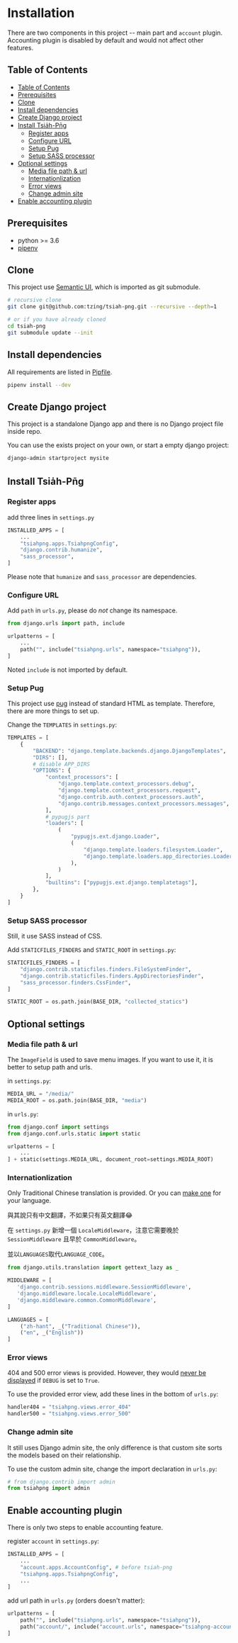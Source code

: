 # Installation

There are two components in this project -- main part and `account` plugin.
Accounting plugin is disabled by default and would not affect other features.


## Table of Contents
<!-- @import "[TOC]" {cmd="toc" depthFrom=2 depthTo=3 orderedList=false} -->

<!-- code_chunk_output -->

- [ Table of Contents](#table-of-contents)
- [ Prerequisites](#prerequisites)
- [ Clone](#clone)
- [ Install dependencies](#install-dependencies)
- [ Create Django project](#create-django-project)
- [ Install Tsia̍h-Pn̄g](#install-tsia̍h-pn̄g)
  - [ Register apps](#register-apps)
  - [ Configure URL](#configure-url)
  - [ Setup Pug](#setup-pug)
  - [ Setup SASS processor](#setup-sass-processor)
- [ Optional settings](#optional-settings)
  - [ Media file path & url](#media-file-path-url)
  - [ Internationlization](#internationlization)
  - [ Error views](#error-views)
  - [ Change admin site](#change-admin-site)
- [ Enable accounting plugin](#enable-accounting-plugin)

<!-- /code_chunk_output -->

## Prerequisites

- python >= 3.6
- [pipenv](https://github.com/pypa/pipenv)


## Clone

This project use [Semantic UI], which is imported as git submodule.

```bash
# recursive clone
git clone git@github.com:tzing/tsiah-png.git --recursive --depth=1

# or if you have already cloned
cd tsiah-png
git submodule update --init
```

[Semantic UI]: https://semantic-ui.com/


## Install dependencies

All requirements are listed in [Pipfile](../Pipfile).

```bash
pipenv install --dev
```


## Create Django project

This project is a standalone Django app and there is no Django project file inside repo.

You can use the exists project on your own, or start a empty django project:

```bash
django-admin startproject mysite
```


## Install Tsia̍h-Pn̄g


### Register apps

add three lines in `settings.py`

```py
INSTALLED_APPS = [
    ...
    "tsiahpng.apps.TsiahpngConfig",
    "django.contrib.humanize",
    "sass_processor",
]
```

Please note that `humanize` and `sass_processor` are dependencies.


### Configure URL

Add `path` in `urls.py`, please do *not* change its namespace.

```py
from django.urls import path, include

urlpatterns = [
    ...
    path("", include("tsiahpng.urls", namespace="tsiahpng")),
]
```

Noted `include` is not imported by default.


### Setup Pug

This project use [pug](https://pugjs.org/api/getting-started.html) instead of standard HTML as template.
Therefore, there are more things to set up.

Change the `TEMPLATES` in `settings.py`:

```py
TEMPLATES = [
    {
        "BACKEND": "django.template.backends.django.DjangoTemplates",
        "DIRS": [],
        # disable APP_DIRS
        "OPTIONS": {
            "context_processors": [
                "django.template.context_processors.debug",
                "django.template.context_processors.request",
                "django.contrib.auth.context_processors.auth",
                "django.contrib.messages.context_processors.messages",
            ],
            # pypugjs part
            "loaders": [
                (
                    "pypugjs.ext.django.Loader",
                    (
                        "django.template.loaders.filesystem.Loader",
                        "django.template.loaders.app_directories.Loader",
                    ),
                )
            ],
            "builtins": ["pypugjs.ext.django.templatetags"],
        },
    }
]
```


### Setup SASS processor

Still, it use SASS instead of CSS.

Add `STATICFILES_FINDERS` and `STATIC_ROOT` in `settings.py`:

```py
STATICFILES_FINDERS = [
    "django.contrib.staticfiles.finders.FileSystemFinder",
    "django.contrib.staticfiles.finders.AppDirectoriesFinder",
    "sass_processor.finders.CssFinder",
]

STATIC_ROOT = os.path.join(BASE_DIR, "collected_statics")
```


## Optional settings


### Media file path & url

The `ImageField` is used to save menu images. If you want to use it, it is better to setup path and urls.

in `settings.py`:
```py
MEDIA_URL = "/media/"
MEDIA_ROOT = os.path.join(BASE_DIR, "media")
```

in `urls.py`:
```py
from django.conf import settings
from django.conf.urls.static import static

urlpatterns = [
    ...
] + static(settings.MEDIA_URL, document_root=settings.MEDIA_ROOT)
```

### Internationlization

Only Traditional Chinese translation is provided. Or you can [make one] for your language.

與其說只有中文翻譯，不如果只有英文翻譯😂

在 `settings.py` 新增一個 `LocaleMiddleware`，注意它需要晚於 `SessionMiddleware` 且早於 `CommonMiddleware`。

並以`LANGUAGES`取代`LANGUAGE_CODE`。

```py
from django.utils.translation import gettext_lazy as _

MIDDLEWARE = [
   'django.contrib.sessions.middleware.SessionMiddleware',
   'django.middleware.locale.LocaleMiddleware',
   'django.middleware.common.CommonMiddleware',
]

LANGUAGES = [
    ("zh-hant", _("Traditional Chinese")),
    ("en", _("English"))
]
```

[make one]: https://docs.djangoproject.com/en/2.2/topics/i18n/translation/#localization-how-to-create-language-files


### Error views

404 and 500 error views is provided. However, they would [never be displayed] if `DEBUG` is set to `True`.

To use the provided error view, add these lines in the bottom of `urls.py`:
```py
handler404 = "tsiahpng.views.error_404"
handler500 = "tsiahpng.views.error_500"
```

[never be displayed]: https://docs.djangoproject.com/en/2.2/ref/views/#error-views


### Change admin site

It still uses Django admin site, the only difference is that custom site sorts the models based on their relationship.

To use the custom admin site, change the import declaration in `urls.py`:
```py
# from django.contrib import admin
from tsiahpng import admin
```

## Enable accounting plugin

There is only two steps to enable accounting feature.

register `account` in `settings.py`:

```py
INSTALLED_APPS = [
    ...
    "account.apps.AccountConfig", # before tsiah-png
    "tsiahpng.apps.TsiahpngConfig",
    ...
]
```

add url path in `urls.py` (orders doesn't matter):
```py
urlpatterns = [
    path("", include("tsiahpng.urls", namespace="tsiahpng")),
    path("account/", include("account.urls", namespace="tsiahpng-account")),
]
```
